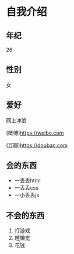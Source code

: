 # 自我介绍

## 年纪

26

## 性别

女

## 爱好

网上冲浪

(微博)<https://weibo.com>

(豆瓣)<https://douban.com>

## 会的东西

- 一丢丢html
- 一丢丢css
- 一小丢丢js

## 不会的东西

1. 打游戏
2. 睡懒觉
3. 花钱
